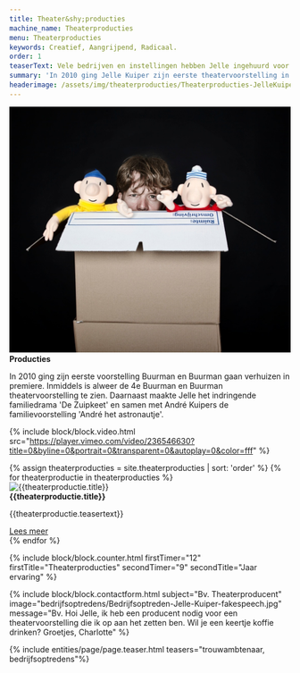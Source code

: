 ```yaml
---
title: Theater&shy;producties
machine_name: Theaterproducties
menu: Theaterproducties
keywords: Creatief, Aangrijpend, Radicaal.
order: 1
teaserText: Vele bedrijven en instellingen hebben Jelle ingehuurd voor een presentatie, dagvoorzitterschap of een op maat gemaakte optreden tijdens een congres of zakelijke bijeenkomst. Altijd met  groot succes. Jelle zorgt er altijd voor dat zijn optreden naadloos aansluit op het thema van het congres of de bedrijfsbijeenkomst.
summary: 'In 2010 ging Jelle Kuiper zijn eerste theatervoorstelling in premiere: Buurman & Buurman gaan verhuizen. Inmiddels staat de 5e voorstelling van Buurman & Buurman in het theater en zijn er meer dan 650 shows gespeeld. Ook is Jelle (mede) producent van Judas, naar de bestseller van Astrid Holleeder en is hij de producent en regisseur van Stefano Keizers.'
headerimage: /assets/img/theaterproducties/Theaterproducties-JelleKuiper-StefanoKeizers.jpg
---
```


<!-- block usp -->
<section class="block usps">
	<article class="usp">
		<picture class="focuspoint picture fade-in">
			<img class="img" src="/assets/img/theaterproducties/Theaterproducties-Jelle-Kuiper-introductie.jpeg" alt="Jelle Kuiper">
		</picture>
		<div class="article">
			<strong class="subtitle">Producties​​</strong>
			<p class="paragraph">In 2010 ging zijn eerste voorstelling Buurman en Buurman gaan verhuizen in premiere. Inmiddels is alweer de 4e Buurman en Buurman theatervoorstelling te zien. Daarnaast maakte Jelle het indringende familiedrama 'De Zuipkeet' en samen met André Kuipers de familievoorstelling 'André het astronautje'.</p>
		</div>
	</article>
</section>

{% include block/block.video.html src="https://player.vimeo.com/video/236546630?title=0&byline=0&portrait=0&transparent=0&autoplay=0&color=fff" %}

<!-- block usp -->
<section class="block usps">
  {% assign theaterproducties = site.theaterproducties | sort: 'order' %}
	{% for theaterproductie in theaterproducties %}
	<article class="usp">
		<picture class="focuspoint picture">
			<img class="img" src="{{theaterproductie.headerimage}}" alt="{{theaterproductie.title}}">
		</picture>
		<div class="article">
			<strong class="subtitle">{{theaterproductie.title}}</strong>
			<p class="paragraph">{{theaterproductie.teasertext}}</p>
			<a href="{{theaterproductie.url}}" class="button">Lees meer</a>
		</div>
	</article>
	{% endfor %}
</section>

{% include block/block.counter.html firstTimer="12" firstTitle="Theaterproducties" secondTimer="9" secondTitle="Jaar ervaring" %}

{% include block/block.contactform.html subject="Bv. Theaterproducent"  image="bedrijfsoptredens/Bedrijfsoptreden-Jelle-Kuiper-fakespeech.jpg" message="Bv. Hoi Jelle,  ik heb een producent nodig voor een theatervoorstelling die ik op aan het zetten ben. Wil je een keertje koffie drinken? Groetjes, Charlotte" %}

{% include entities/page/page.teaser.html teasers="trouwambtenaar, bedrijfsoptredens"%}
